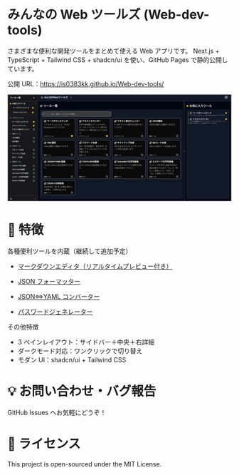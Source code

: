 # みんなの Web ツールズ (Web-dev-tools)

さまざまな便利な開発ツールをまとめて使える Web アプリです。
Next.js + TypeScript + Tailwind CSS + shadcn/ui を使い、GitHub Pages で静的公開しています。

公開 URL：https://is0383kk.github.io/Web-dev-tools/

![](https://github.com/is0383kk/Web-dev-tools/blob/main/sample.png)

# 🚀 特徴

各種便利ツールを内蔵（継続して追加予定）

- [マークダウンエディタ（リアルタイムプレビュー付き）](https://is0383kk.github.io/Web-dev-tools/markdown-editor)

- [JSON フォーマッター](https://is0383kk.github.io/json-formatter)

- [JSON⇔YAML コンバーター](https://is0383kk.github.io/json-yaml-interconversion)

- [パスワードジェネレーター](https://is0383kk.github.io/password-generator)

その他特徴

- 3 ペインレイアウト：サイドバー＋中央＋右詳細
- ダークモード対応：ワンクリックで切り替え
- モダン UI：shadcn/ui + Tailwind CSS

# 💡 お問い合わせ・バグ報告

GitHub Issues へお気軽にどうぞ！

# 📝 ライセンス

This project is open-sourced under the MIT License.
